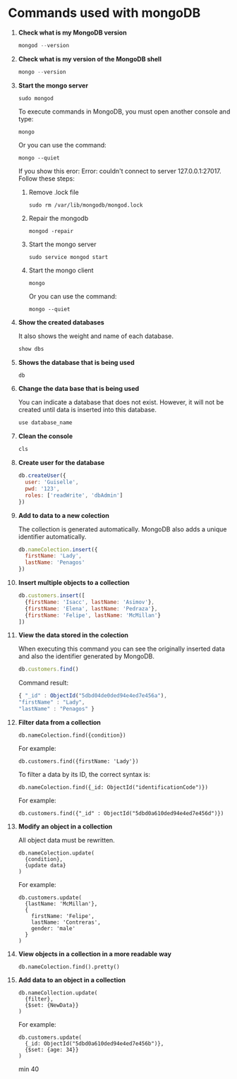 # Commands used with mongoDB

1. **Check what is my MongoDB version**
	
	```javascript
	mongod --version
	```

1. **Check what is my version of the MongoDB shell**
	
	```javascript
	mongo --version
	```

1. **Start the mongo server**

	```
	sudo mongod
	```

	To execute commands in MongoDB, you must open another console and type:

	```
	mongo
	```

	Or you can use the command:

	```
	mongo --quiet
	```

	If you show this eror: Error: couldn't connect to server 127.0.0.1:27017.
	Follow these steps:

	1. Remove .lock file
	
		```
		sudo rm /var/lib/mongodb/mongod.lock
		```
	1. Repair the mongodb

		```
		mongod -repair
		```

	1. Start the mongo server

		```
		sudo service mongod start
		```

	1. Start the mongo client

		```
		mongo
		```

		Or you can use the command:

		```
		mongo --quiet
		```

1. **Show the created databases**

	It also shows the weight and name of each database.

	```javascript
	show dbs
	```

1. **Shows the database that is being used**

	```javascript
	db
	```

1. **Change the data base that is being used**

	You can indicate a database that does not exist. However, it will not be 
	created until data is inserted into this database.

	```javascript
	use database_name
	```

1. **Clean the console**
	
	```javascript
	cls
	```

1. **Create user for the database**

	```javascript
	db.createUser({
	  user: 'Guiselle',
	  pwd: '123',
	  roles: ['readWrite', 'dbAdmin']
	})
	```
1. **Add to data to a new colection**

	The collection is generated automatically. MongoDB also adds a unique
	identifier automatically.

	```javascript
	db.nameColection.insert({
	  firstName: 'Lady',
	  lastName: 'Penagos'
	})
	```
1. **Insert multiple objects to a collection**

	```javascript
	db.customers.insert([
	  {firstName: 'Isacc', lastName: 'Asimov'},
	  {firstName: 'Elena', lastName: 'Pedraza'},
	  {firstName: 'Felipe', lastName: 'McMillan'}
	])
	```

1. **View the data stored in the colection**
	
	When executing this command you can see the originally inserted data and
	also the identifier generated by MongoDB.

	```javascript
	db.customers.find()
	```

	Command result:

	```javascript
	{ "_id" : ObjectId("5dbd04de0ded94e4ed7e456a"), 
	"firstName" : "Lady", 
	"lastName" : "Penagos" }
	```

1. **Filter data from a collection**
	
	```
	db.nameColection.find({condition})
	```

	For example:

	```
	db.customers.find({firstName: 'Lady'})
	```

	To filter a data by its ID, the correct syntax is:

	```
	db.nameColection.find({_id: ObjectId("identificationCode")})
	```

	For example:

	```
	db.customers.find({"_id" : ObjectId("5dbd0a610ded94e4ed7e456d")})
	```

1. **Modify an object in a collection**
	
	All object data must be rewritten.

	```
	db.nameColection.update(
	  {condition},
	  {update data}
	)
	```

	For example:

	```
	db.customers.update(
	  {lastName: 'McMillan'},
	  {
		firstName: 'Felipe',
		lastName: 'Contreras',
		gender: 'male'
	  }
	)
	```

1. **View objects in a collection in a more readable way**

	```
	db.nameColection.find().pretty()
	```

1. **Add data to an object in a collection**
	
	```
	db.nameCollection.update(
	  {filter},
	  {$set: {NewData}}
	)
	```

	For example:

	```
	db.customers.update(
	  {_id: ObjectId("5dbd0a610ded94e4ed7e456b")},
	  {$set: {age: 34}}
	)
	```
	min 40
